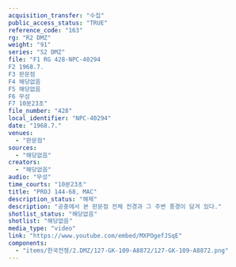 ```yaml
---
acquisition_transfer: "수집"
public_access_status: "TRUE"
reference_code: "163"
rg: "R2 DMZ"
weight: "91"
series: "S2 DMZ"
file: "F1 RG 428-NPC-40294
F2 1968.7.
F3 판문점 
F4 해당없음 
F5 해당없음 
F6 무성 
F7 10분23초"
file_number: "428"
local_identifier: "NPC-40294"
date: "1968.7."
venues: 
  - "판문점"
sources: 
  - "해당없음"
creators: 
  - "해당없음"
audio: "무성"
time_courts: "10분23초"
title: "PROJ 144-68, MAC"
description_status: "해제"
description: "공중에서 본 판문점 전체 전경과 그 주변 풍경이 담겨 있다."
shotlist_status: "해당없음"
shotlist: "해당없음"
media_type: "video"
link: "https://www.youtube.com/embed/MXPOgefJSqE"
components: 
  - "items/한국전쟁/2.DMZ/127-GK-109-A8872/127-GK-109-A8872.png"
---
```

